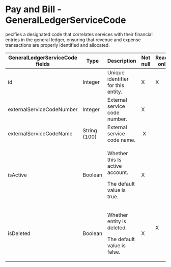 # Pay and Bill - GeneralLedgerServiceCode

pecifies a designated code that correlates services with their financial entries in the general ledger, ensuring that revenue and expense transactions are properly identified and allocated.

<table>
<colgroup>
<col width="20%" />
<col width="20%" />
<col width="20%" />
<col width="20%" />
<col width="20%" />
</colgroup>
<thead>
<tr class="header">
<th>GeneralLedgerServiceCode fields</th>
<th>Type</th>
<th>Description</th>
<th>Not null</th>
<th>Read-only</th>
</tr>
</thead>
<tbody>
<tr class="odd">
<td>id</td>
<td>Integer</td>
<td>Unique identifier for this entity.</td>
<td>X</td>
<td>X</td>
</tr>
<tr class="even">
<td><span>externalServiceCodeNumber</span></td>
<td><span>Integer</span></td>
<td><span>External service code number.</span></td>
<td>X</td>
<td> </td>
</tr>
<tr class="odd">
<td><span>externalServiceCodeName</span></td>
<td>String (100)</td>
<td><span>External service code name.</span></td>
<td> X</td>
<td> </td>
</tr>
<tr class="even">
<td><span>isActive</span></td>
<td><span>Boolean</span></td>
<td><p>Whether this Is active account.</p>
<p>The default value is true.</p></td>
<td><span>X</span></td>
<td> </td>
</tr>
<tr class="odd">
<td><span>isDeleted</span></td>
<td><span>Boolean</span></td>
<td><p>Whether entity is deleted.</p>
<p>The default value is false.</p></td>
<td>X</td>
<td><p>X</p>
<p> </p></td>
</tr>
</tbody>
</table>


